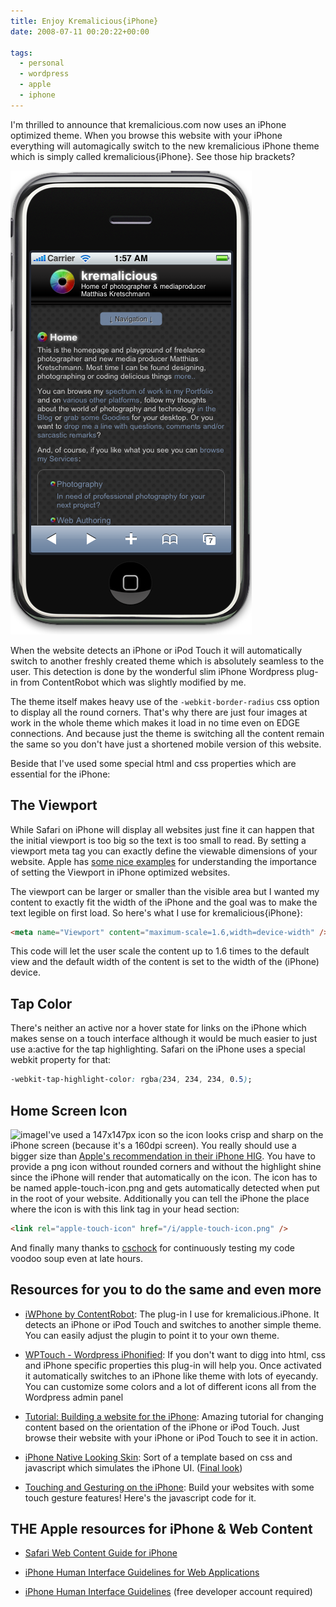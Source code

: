 ```yaml
---
title: Enjoy Kremalicious{iPhone}
date: 2008-07-11 00:20:22+00:00

tags:
  - personal
  - wordpress
  - apple
  - iphone
---
```


I'm thrilled to announce that kremalicious.com now uses an iPhone optimized theme. When you browse this website with your iPhone everything will automagically switch to the new kremalicious iPhone theme which is simply called kremalicious{iPhone}. See those hip brackets?

![kremalicious iPhone](./kremaliciousiphone.png)

When the website detects an iPhone or iPod Touch it will automatically switch to another freshly created theme which is absolutely seamless to the user. This detection is done by the wonderful slim iPhone Wordpress plug-in from ContentRobot which was slightly modified by me.

The theme itself makes heavy use of the `-webkit-border-radius` css option to display all the round corners. That's why there are just four images at work in the whole theme which makes it load in no time even on EDGE connections. And because just the theme is switching all the content remain the same so you don't have just a shortened mobile version of this website.

Beside that I've used some special html and css properties which are essential for the iPhone:

## The Viewport

While Safari on iPhone will display all websites just fine it can happen that the initial viewport is too big so the text is too small to read. By setting a viewport meta tag you can exactly define the viewable dimensions of your website. Apple has [some nice examples](http://developer.apple.com/documentation/AppleApplications/Reference/SafariWebContent/UsingtheViewport/chapter_4_section_3.html#//apple_ref/doc/uid/TP40006509-SW33) for understanding the importance of setting the Viewport in iPhone optimized websites.

The viewport can be larger or smaller than the visible area but I wanted my content to exactly fit the width of the iPhone and the goal was to make the text legible on first load. So here's what I use for kremalicious{iPhone}:

```html
<meta name="Viewport" content="maximum-scale=1.6,width=device-width" />
```

This code will let the user scale the content up to 1.6 times to the default view and the default width of the content is set to the width of the (iPhone) device.

## Tap Color

There's neither an active nor a hover state for links on the iPhone which makes sense on a touch interface although it would be much easier to just use a:active for the tap highlighting. Safari on the iPhone uses a special webkit property for that:

```css
-webkit-tap-highlight-color: rgba(234, 234, 234, 0.5);
```

## Home Screen Icon

![image](../media/kremalicious-iconiphone.png)I've used a 147x147px icon so the icon looks crisp and sharp on the iPhone screen (because it's a 160dpi screen). You really should use a bigger size than [Apple's recommendation in their iPhone HIG](https://developer.apple.com/iphone/library/documentation/UserExperience/Conceptual/MobileHIG/IconsImages/chapter_14_section_2.html). You have to provide a png icon without rounded corners and without the highlight shine since the iPhone will render that automatically on the icon. The icon has to be named apple-touch-icon.png and gets automatically detected when put in the root of your website. Additionally you can tell the iPhone the place where the icon is with this link tag in your head section:

```html
<link rel="apple-touch-icon" href="/i/apple-touch-icon.png" />
```

And finally many thanks to [cschock](http://www.cschock.de) for continuously testing my code voodoo soup even at late hours.

## Resources for you to do the same and even more

- [iWPhone by ContentRobot](http://iwphone.contentrobot.com/): The plug-in I use for kremalicious.iPhone. It detects an iPhone or iPod Touch and switches to another simple theme. You can easily adjust the plugin to point it to your own theme.

- [WPTouch - Wordpress iPhonified](http://www.bravenewcode.com/wptouch/): If you don't want to digg into html, css and iPhone specific properties this plug-in will help you. Once activated it automatically switches to an iPhone like theme with lots of eyecandy. You can customize some colors and a lot of different icons all from the Wordpress admin panel

- [Tutorial: Building a website for the iPhone](http://www.engageinteractive.co.uk/blog/2008/06/19/tutorial-building-a-website-for-the-iphone/): Amazing tutorial for changing content based on the orientation of the iPhone or iPod Touch. Just browse their website with your iPhone or iPod Touch to see it in action.

- [iPhone Native Looking Skin](http://ajaxian.com/archives/iphone-native-looking-skin): Sort of a template based on css and javascript which simulates the iPhone UI. ([Final look](http://joehewitt.com/files/iphone/navigation.html))

- [Touching and Gesturing on the iPhone](http://ajaxian.com/archives/iphone-native-looking-skin): Build your websites with some touch gesture features! Here's the javascript code for it.

## THE Apple resources for iPhone & Web Content

- [Safari Web Content Guide for iPhone](http://developer.apple.com/documentation/AppleApplications/Reference/SafariWebContent/Introduction/chapter_1_section_1.html)

- [iPhone Human Interface Guidelines for Web Applications](http://developer.apple.com/documentation/iPhone/Conceptual/iPhoneHIG/Introduction/chapter_1_section_1.html)

- [iPhone Human Interface Guidelines](https://developer.apple.com/iphone/library/documentation/UserExperience/Conceptual/MobileHIG/Introduction/chapter_1_section_1.html) (free developer account required)
